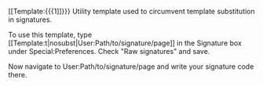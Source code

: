 [[Template:{{{1]]}}}<noinclude>
Utility template used to circumvent template substitution in signatures.

To use this template, type [[Template:t|nosubst|User:Path/to/signature/page]] in the Signature box under Special:Preferences. Check "Raw signatures" and save.

Now navigate to User:Path/to/signature/page and write your signature code there.
</noinclude>
